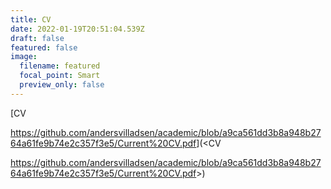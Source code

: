 ```yaml
---
title: CV
date: 2022-01-19T20:51:04.539Z
draft: false
featured: false
image:
  filename: featured
  focal_point: Smart
  preview_only: false
---
```

[CV

<https://github.com/andersvilladsen/academic/blob/a9ca561dd3b8a948b2764a61fe9b74e2c357f3e5/Current%20CV.pdf>](<CV

<https://github.com/andersvilladsen/academic/blob/a9ca561dd3b8a948b2764a61fe9b74e2c357f3e5/Current%20CV.pdf>>)